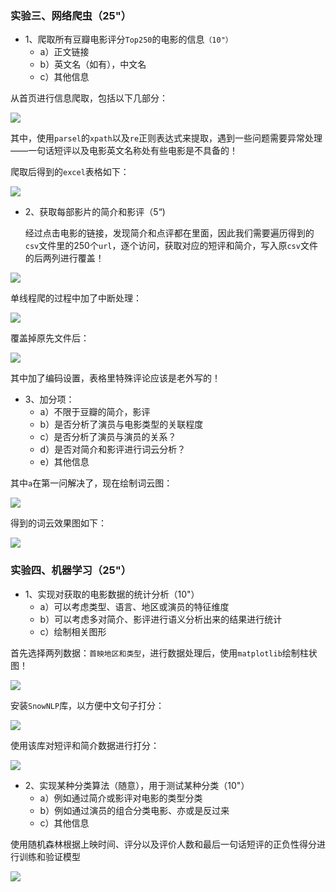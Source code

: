 ### 实验三、网络爬虫（25"）

- 1、爬取所有豆瓣电影评分`Top250`的电影的信息`（10"）`
  - a）正文链接
  - b）英文名（如有），中文名
  - c）其他信息

从首页进行信息爬取，包括以下几部分：

![](./images/豆瓣250首页.PNG)

其中，使用`parsel`的`xpath`以及`re`正则表达式来提取，遇到一些问题需要异常处理——一句话短评以及电影英文名称处有些电影是不具备的！

爬取后得到的`excel`表格如下：

![](./images/豆瓣250首页爬取信息汇总.PNG)



- 2、获取每部影片的简介和影评（5“)

  经过点击电影的链接，发现简介和点评都在里面，因此我们需要遍历得到的`csv`文件里的250个`url`，逐个访问，获取对应的短评和简介，写入原`csv`文件的后两列进行覆盖！

![](./images/简介和短评.PNG)

单线程爬的过程中加了中断处理：

![](./images/单线程爬虫.PNG)

覆盖掉原先文件后：

![](./images/简介和短评效果.PNG)

其中加了编码设置，表格里特殊评论应该是老外写的！



- 3、加分项：
  - a）不限于豆瓣的简介，影评
  - b）是否分析了演员与电影类型的关联程度
  - c）是否分析了演员与演员的关系？
  - d）是否对简介和影评进行词云分析？
  - e）其他信息

其中`a`在第一问解决了，现在绘制词云图：

![](./images/词云运行截图.PNG)

得到的词云效果图如下：

![](./images/词云效果.PNG)



### 实验四、机器学习（25"）

- 1、实现对获取的电影数据的统计分析（10"）
  - a）可以考虑类型、语言、地区或演员的特征维度
  - b）可以考虑多对简介、影评进行语义分析出来的结果进行统计
  - c）绘制相关图形

首先选择两列数据：`首映地区和类型`，进行数据处理后，使用`matplotlib`绘制柱状图！

![](./images/地区和类型绘制柱状图.PNG)

安装`SnowNLP`库，以方便中文句子打分：

![](./images/安装SnowNLP库.PNG)

使用该库对短评和简介数据进行打分：

![](./images/简介和短评进行语义分析.PNG)





- 2、实现某种分类算法（随意），用于测试某种分类（10"）
  - a）例如通过简介或影评对电影的类型分类
  - b）例如通过演员的组合分类电影、亦或是反过来
  - c）其他信息

使用随机森林根据上映时间、评分以及评价人数和最后一句话短评的正负性得分进行训练和验证模型

![](./images/随机森林预测.PNG)